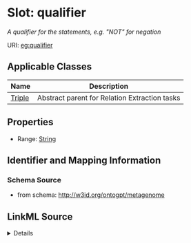 # Slot: qualifier
_A qualifier for the statements, e.g. "NOT" for negation_


URI: [eg:qualifier](http://w3id.org/ontogpt/environmental-metagenome/qualifier)



<!-- no inheritance hierarchy -->




## Applicable Classes

| Name | Description |
| --- | --- |
[Triple](Triple.md) | Abstract parent for Relation Extraction tasks






## Properties

* Range: [String](String.md)







## Identifier and Mapping Information







### Schema Source


* from schema: http://w3id.org/ontogpt/metagenome




## LinkML Source

<details>
```yaml
name: qualifier
description: A qualifier for the statements, e.g. "NOT" for negation
from_schema: http://w3id.org/ontogpt/metagenome
rank: 1000
alias: qualifier
owner: Triple
domain_of:
- Triple
range: string

```
</details>